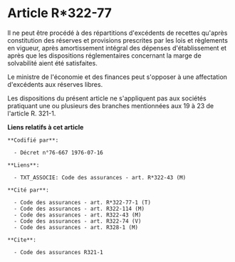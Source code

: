 # Article R*322-77

Il ne peut être procédé à des répartitions d'excédents de recettes qu'après constitution des réserves et provisions
prescrites par les lois et règlements en vigueur, après amortissement intégral des dépenses d'établissement et après que les
dispositions réglementaires concernant la marge de solvabilité aient été satisfaites.

Le ministre de l'économie et des finances peut s'opposer à une affectation d'excédents aux réserves libres.

Les dispositions du présent article ne s'appliquent pas aux sociétés pratiquant une ou plusieurs des branches mentionnées aux
19 à 23 de l'article R. 321-1.

**Liens relatifs à cet article**

	**Codifié par**:

	  - Décret n°76-667 1976-07-16

	**Liens**:

	  - TXT_ASSOCIE: Code des assurances - art. R*322-43 (M)

	**Cité par**:

	  - Code des assurances - art. R*322-77-1 (T)
	  - Code des assurances - art. R322-114 (M)
	  - Code des assurances - art. R322-43 (M)
	  - Code des assurances - art. R322-74 (V)
	  - Code des assurances - art. R328-1 (M)

	**Cite**:

	  - Code des assurances R321-1
